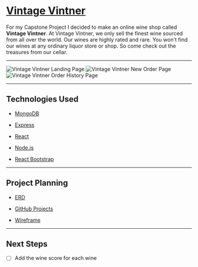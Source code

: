 # [Vintage Vintner](https://vintage-vintner.herokuapp.com/)

For my Capstone Project I decided to make an online wine shop called **Vintage Vintner**. At Vintage Vintner, we only sell the finest wine sourced from all over the world. Our wines are highly rated and rare. You won't find our wines at any ordinary liquor store or shop. So come check out the treasures from our cellar. 

---

![Vintage Vintner Landing Page](https://imgur.com/v63mRYA.png)
![Vintage Vintner New Order Page](https://imgur.com/9jpk95C.png)
![Vintage Vintner Order History Page](https://imgur.com/Bl6QbJI.png)

---

## Technologies Used

* [MongoDB](https://www.mongodb.com/cloud/atlas/lp/try2?utm_source=google&utm_campaign=gs_americas_united_states_search_core_brand_atlas_desktop&utm_term=mongodb&utm_medium=cpc_paid_search&utm_ad=e&utm_ad_campaign_id=12212624338&adgroup=115749704103&gclid=CjwKCAjwjtOTBhAvEiwASG4bCMsWwPdZJxSjVYS_jkDsauFz88JIqH2xqdNPltwSrPDnW4Ud3UDl1xoCSEsQAvD_BwE)

* [Express](https://expressjs.com/)

* [React](https://create-react-app.dev/)

* [Node.js](https://nodejs.org/en/) 

* [React Bootstrap](https://react-bootstrap.github.io/) 

---

## Project Planning

* [ERD](https://lucid.app/lucidchart/5083aaa0-985b-45b7-bf98-4576d55ff4fb/edit?beaconFlowId=249D78055E25C56D&invitationId=inv_cd7b5279-81b2-4351-99d2-54d25613b519&page=0_0#)

* [GitHub Projects](https://github.com/m3lfrancisco/Capstone-Project/projects/1)

* [Wireframe](https://whimsical.com/ga-seir-capstone-project-QqnDGnu7mBTouhX5eKvEVx) 

---

## Next Steps

- [ ] Add the wine score for each wine